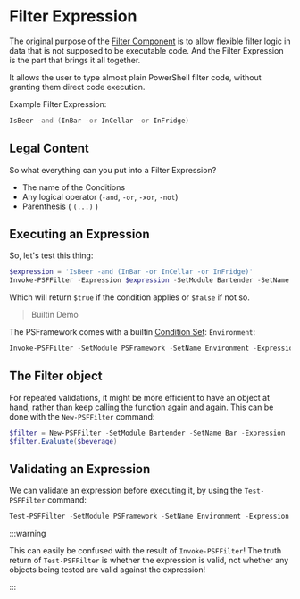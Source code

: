 ﻿---
sidebar_position: 4
---

# Filter Expression

The original purpose of the [Filter Component](overview.md) is to allow flexible filter logic in data that is not supposed to be executable code.
And the Filter Expression is the part that brings it all together.

It allows the user to type almost plain PowerShell filter code, without granting them direct code execution.

Example Filter Expression:

```powershell
IsBeer -and (InBar -or InCellar -or InFridge)
```

## Legal Content

So what everything can you put into a Filter Expression?

+ The name of the Conditions
+ Any logical operator (`-and`, `-or`, `-xor`, `-not`)
+ Parenthesis ( `(...)` )

## Executing an Expression

So, let's test this thing:

```powershell
$expression = 'IsBeer -and (InBar -or InCellar -or InFridge)'
Invoke-PSFFilter -Expression $expression -SetModule Bartender -SetName Bar -ArgumentList $beverage
```

Which will return `$true` if the condition applies or `$false` if not so.

> Builtin Demo

The PSFramework comes with a builtin [Condition Set](condition-set.md): `Environment`:

```powershell
Invoke-PSFFilter -SetModule PSFramework -SetName Environment -Expression 'OSWindows -and PS7Plus'
```

## The Filter object

For repeated validations, it might be more efficient to have an object at hand, rather than keep calling the function again and again.
This can be done with the `New-PSFFilter` command:

```powershell
$filter = New-PSFFilter -SetModule Bartender -SetName Bar -Expression 'IsBeer -and (InBar -or InCellar -or InFridge)'
$filter.Evaluate($beverage)
```

## Validating an Expression

We can validate an expression before executing it, by using the `Test-PSFFilter` command:

```powershell
Test-PSFFilter -SetModule PSFramework -SetName Environment -Expression 'IsWindows -and PS7Plus -and Elevated'
```

:::warning

This can easily be confused with the result of `Invoke-PSFFilter`!
The truth return of `Test-PSFFilter` is whether the expression is valid, not whether any objects being tested are valid against the expression!

:::
